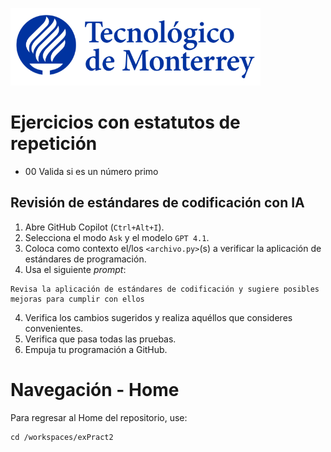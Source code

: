 
![Tec de Monterrey](images/logotecmty.png)
# Ejercicios con estatutos de repetición

- 00 Valida si es un número primo

## Revisión de estándares de codificación con IA

1. Abre GitHub Copilot (`Ctrl+Alt+I`).
2. Selecciona el modo `Ask` y el modelo `GPT 4.1`.
3. Coloca como contexto el/los `<archivo.py>`(s) a verificar la aplicación de estándares de programación. 
4. Usa el siguiente *prompt*:

```
Revisa la aplicación de estándares de codificación y sugiere posibles mejoras para cumplir con ellos
```
4. Verifica los cambios sugeridos y realiza aquéllos que consideres convenientes.
5. Verifica que pasa todas las pruebas.
6. Empuja tu programación a GitHub.
   
# Navegación - Home
Para regresar al Home del repositorio, use:

```
cd /workspaces/exPract2
```
